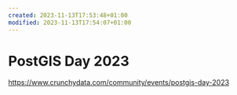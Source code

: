 ```yaml
---
created: 2023-11-13T17:53:48+01:00
modified: 2023-11-13T17:54:07+01:00
---
```


# PostGIS Day 2023

https://www.crunchydata.com/community/events/postgis-day-2023
